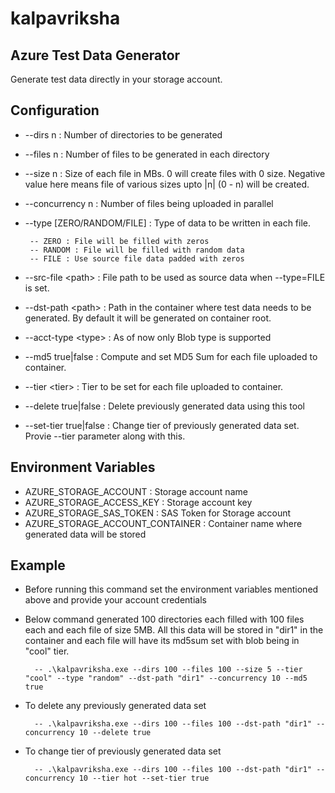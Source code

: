 # kalpavriksha

## Azure Test Data Generator

Generate test data directly in your storage account.

## Configuration

- --dirs n : Number of directories to be generated
- --files n : Number of files to be generated in each directory
- --size n : Size of each file in MBs. 0 will create files with 0 size. Negative value here means file of various sizes upto |n| (0 - n) will be created.
- --concurrency n : Number of files being uploaded in parallel
- --type [ZERO/RANDOM/FILE] : Type of data to be written in each file. 
 
       -- ZERO : File will be filled with zeros
       -- RANDOM : File will be filled with random data
       -- FILE : Use source file data padded with zeros

- --src-file \<path\> : File path to be used as source data when --type=FILE is set.
- --dst-path \<path\> : Path in the container where test data needs to be generated. By default it will be generated on container root.
- --acct-type \<type\> : As of now only Blob type is supported
- --md5 true|false : Compute and set MD5 Sum for each file uploaded to container.
- --tier \<tier\> : Tier to be set for each file uploaded to container.
- --delete true|false : Delete previously generated data using this tool
- --set-tier true|false : Change tier of previously generated data set. Provie --tier parameter along with this.

## Environment Variables

- AZURE_STORAGE_ACCOUNT : Storage account name
- AZURE_STORAGE_ACCESS_KEY : Storage account key
- AZURE_STORAGE_SAS_TOKEN : SAS Token for Storage account 
- AZURE_STORAGE_ACCOUNT_CONTAINER : Container name where generated data will be stored

## Example

- Before running this command set the environment variables mentioned above and provide your account credentials
- Below command generated 100 directories each filled with 100 files each and each file of size 5MB. All this data will be stored in "dir1" in the container and each file will have its md5sum set with blob being in "cool" tier.
    
        -- .\kalpavriksha.exe --dirs 100 --files 100 --size 5 --tier "cool" --type "random" --dst-path "dir1" --concurrency 10 --md5 true

- To delete any previously generated data set

        -- .\kalpavriksha.exe --dirs 100 --files 100 --dst-path "dir1" --concurrency 10 --delete true

- To change tier of previously generated data set

        -- .\kalpavriksha.exe --dirs 100 --files 100 --dst-path "dir1" --concurrency 10 --tier hot --set-tier true
